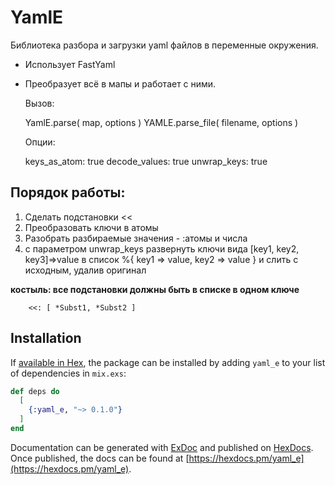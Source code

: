 # YamlE

Библиотека разбора и загрузки yaml файлов в переменные окружения.
* Использует FastYaml
* Преобразует всё в мапы и работает с ними.

  Вызов:

    YamlE.parse( map, options )
    YAMLE.parse_file( filename, options )

  Опции:

    keys_as_atom: true
    decode_values: true
    unwrap_keys: true

##  Порядок работы:

  1. Сделать подстановки <<
  2. Преобразовать ключи в атомы
  3. Разобрать разбираемые значения - :атомы и числа
  4. с параметром unwrap_keys развернуть ключи вида [key1, key2, key3]=>value
     в список %{ key1 => value, key2 => value } и слить с исходным,
     удалив оригинал

  **костыль: все подстановки должны быть в списке в одном ключе**

        <<: [ *Subst1, *Subst2 ]

## Installation

If [available in Hex](https://hex.pm/docs/publish), the package can be installed
by adding `yaml_e` to your list of dependencies in `mix.exs`:

```elixir
def deps do
  [
    {:yaml_e, "~> 0.1.0"}
  ]
end
```

Documentation can be generated with [ExDoc](https://github.com/elixir-lang/ex_doc)
and published on [HexDocs](https://hexdocs.pm). Once published, the docs can
be found at [https://hexdocs.pm/yaml_e](https://hexdocs.pm/yaml_e).
